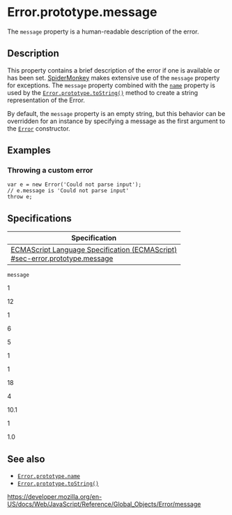 Error.prototype.message
=======================

The `message` property is a human-readable description of the error.

Description
-----------

This property contains a brief description of the error if one is available or has been set. [SpiderMonkey](https://developer.mozilla.org/en-US/docs/Mozilla/Projects/SpiderMonkey) makes extensive use of the `message` property for exceptions. The `message` property combined with the [`name`](name) property is used by the [`Error.prototype.toString()`](tostring) method to create a string representation of the Error.

By default, the `message` property is an empty string, but this behavior can be overridden for an instance by specifying a message as the first argument to the [`Error`](error) constructor.

Examples
--------

### Throwing a custom error

    var e = new Error('Could not parse input');
    // e.message is 'Could not parse input'
    throw e;

Specifications
--------------

<table><thead><tr class="header"><th>Specification</th></tr></thead><tbody><tr class="odd"><td><a href="https://tc39.es/ecma262/#sec-error.prototype.message">ECMAScript Language Specification (ECMAScript)<br />
<span class="small">#sec-error.prototype.message</span></a></td></tr></tbody></table>

`message`

1

12

1

6

5

1

1

18

4

10.1

1

1.0

See also
--------

-   [`Error.prototype.name`](name)
-   [`Error.prototype.toString()`](tostring)

<a href="https://developer.mozilla.org/en-US/docs/Web/JavaScript/Reference/Global_Objects/Error/message" class="_attribution-link">https://developer.mozilla.org/en-US/docs/Web/JavaScript/Reference/Global_Objects/Error/message</a>
